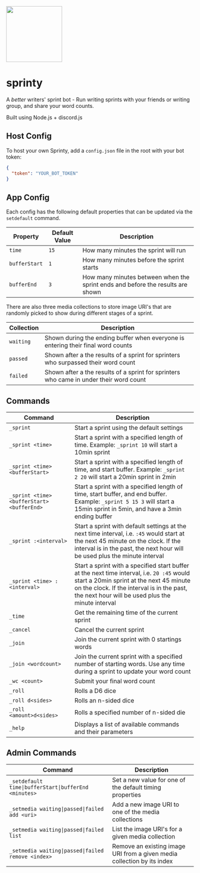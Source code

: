 <img src="https://raw.githubusercontent.com/jpmoormann/sprinty/main/Sprinty-logo.png" style="width:150px;display:block"/>

# sprinty
A *better* writers' sprint bot - Run writing sprints with your friends or writing group, and share your word counts.

Built using Node.js + discord.js

## Host Config
To host your own Sprinty, add a `config.json` file in the root with your bot token:
```json
{
  "token": "YOUR_BOT_TOKEN"
}
```

## App Config
Each config has the following default properties that can be updated via the `setdefault` command.

|Property|Default Value|Description|
|---|---|---|
|`time`|`15`|How many minutes the sprint will run|
|`bufferStart`|`1`|How many minutes before the sprint starts|
|`bufferEnd`|`3`|How many minutes between when the sprint ends and before the results are shown|

There are also three media collections to store image URI's that are randomly picked to show during different stages of a sprint.

|Collection|Description|
|---|---|
|`waiting`|Shown during the ending buffer when everyone is entering their final word counts|
|`passed`|Shown after a the results of a sprint for sprinters who surpassed their word count|
|`failed`|Shown after a the results of a sprint for sprinters who came in under their word count|

## Commands
|Command|Description|
|---|---|
|`_sprint`|Start a sprint using the default settings|
|`_sprint <time>`|Start a sprint with a specified length of time. Example: `_sprint 10` will start a 10min sprint|
|`_sprint <time> <bufferStart>`|Start a sprint with a specified length of time, and start buffer. Example: `_sprint 2 20` will start a 20min sprint in 2min|
|`_sprint <time> <bufferStart> <bufferEnd>`|Start a sprint with a specified length of time, start buffer, and end buffer. Example: `_sprint 5 15 3` will start a 15min sprint in 5min, and have a 3min ending buffer|
|`_sprint :<interval>`|Start a sprint with default settings at the next time interval, i.e. `:45` would start at the next 45 minute on the clock. If the interval is in the past, the next hour will be used plus the minute interval|
|`_sprint <time> :<interval>`|Start a sprint with a specified start buffer at the next time interval, i.e. `20 :45` would start a 20min sprint at the next 45 minute on the clock. If the interval is in the past, the next hour will be used plus the minute interval|
|`_time`|Get the remaining time of the current sprint|
|`_cancel`|Cancel the current sprint|
|`_join`|Join the current sprint with 0 startings words|
|`_join <wordcount>`|Join the current sprint with a specified number of starting words. Use any time during a sprint to update your word count|
|`_wc <count>`|Submit your final word count |
|`_roll`|Rolls a D6 dice|
|`_roll d<sides>`|Rolls an n-sided dice|
|`_roll <amount>d<sides>`|Rolls a specified number of n-sided die|
|`_help`|Displays a list of available commands and their parameters|

## Admin Commands
|Command|Description|
|---|---|
|`_setdefault time\|bufferStart\|bufferEnd <minutes>`|Set a new value for one of the default timing properties|
|`_setmedia waiting\|passed\|failed add <uri>`|Add a new image URI to one of the media collections|
|`_setmedia waiting\|passed\|failed list`|List the image URI's for a given media collection|
|`_setmedia waiting\|passed\|failed remove <index>`|Remove an existing image URI from a given media collection by its index|
